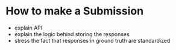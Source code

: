 # How to make a Submission

- explain API
- explain the logic behind storing the responses
- stress the fact that responses in ground truth are standardized